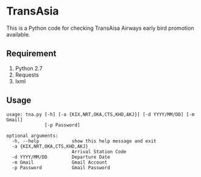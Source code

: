 # TransAsia

This is a Python code for checking TransAisa Airways early bird promotion available.

## Requirement

1. Python 2.7
2. Requests
3. lxml

## Usage

```
usage: tna.py [-h] [-a {KIX,NRT,OKA,CTS,KHD,AKJ}] [-d YYYY/MM/DD] [-m Gmail]
              [-p Password]

optional arguments:
  -h, --help            show this help message and exit
  -a {KIX,NRT,OKA,CTS,KHD,AKJ}
                        Arrival Station Code
  -d YYYY/MM/DD         Departure Date
  -m Gmail              Gmail Account
  -p Password           Gmail Password
```

